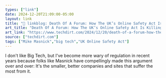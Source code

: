 ```yaml
---
types: ["link"]
date: 2024-12-20T21:09:00-05:00
layout: link
title: "🔗 linkblog: Death Of A Forum: How The UK’s Online Safety Act Is Killing Communities'"
art_title: "Death Of A Forum: How The UK’s Online Safety Act Is Killing Communities"
art_link: "https://www.techdirt.com/2024/12/20/death-of-a-forum-how-the-uks-online-safety-act-is-killing-communities/"
source: ["techdirt.com"]
tags: ["Mike Masnick","big tech","UK Online Safety Act"]
---
```

I don't like Big Tech, but I've become more wary of regulation in recent years because folks like Masnick have compellingly made this argument over and over: It's the smaller, better companies and sites that suffer the most from it.
